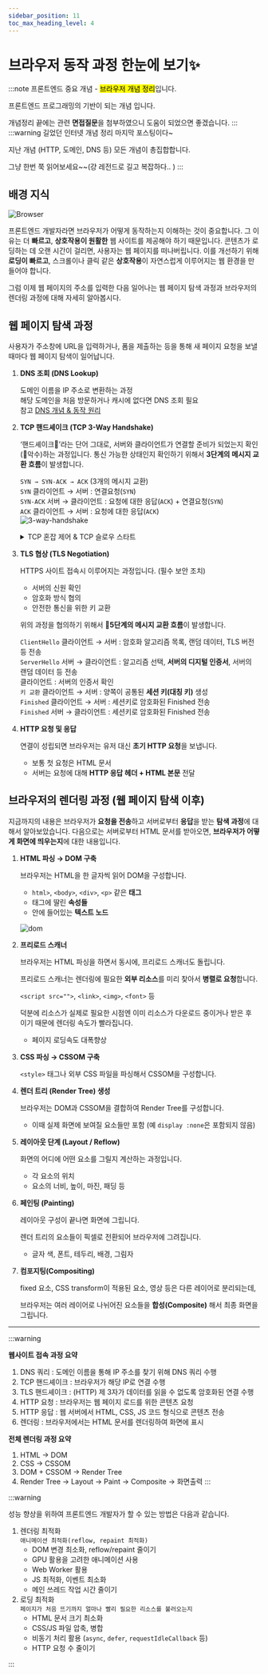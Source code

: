 ```yaml
---
sidebar_position: 11
toc_max_heading_level: 4
---
```


# 브라우저 동작 과정 한눈에 보기✨

:::note
프론트엔드 중요 개념 - <mark>브라우저 개념 정리</mark>입니다.

프론트엔드 프로그래밍의 기반이 되는 개념 입니다.

개념정리 끝에는 관련 **면접질문**을 첨부하였으니 도움이 되었으면 좋겠습니다.
:::
:::warning
길었던 인터넷 개념 정리 마지막 포스팅이다~

지난 개념 (HTTP, 도메인, DNS 등) 모든 개념이 총집합합니다.

그냥 한번 쭉 읽어보세요~~(걍 레전드로 길고 복잡하다.. )
:::

## 배경 지식
![Browser](./img/browser.png)

프론트엔드 개발자라면 브라우저가 어떻게 동작하는지 이해하는 것이 중요합니다. 그 이유는 더 **빠르고**, **상호작용이 원활한** 웹 사이트를 제공해야 하기 때문입니다. 
콘텐츠가 로딩하는 데 오랜 시간이 걸리면, 사용자는 웹 페이지를 떠나버립니다. 이를 개선하기 위해 **로딩이 빠르고**, 스크롤이나 클릭 같은 **상호작용**이 자연스럽게 이루어지는 웹 환경을 만들어야 합니다. 

그럼 이제 웹 페이지의 주소를 입력한 다음 일어나는 웹 페이지 탐색 과정과 브라우저의 렌더링 과정에 대해 자세히 알아봅시다.


## 웹 페이지 탐색 과정

사용자가 주소창에 URL을 입력하거나, 폼을 제출하는 등을 통해 새 페이지 요청을 보낼때마다 웹 페이지 탐색이 일어납니다.

1. **DNS 조회 (DNS Lookup)**
    
    도메인 이름을 IP 주소로 변환하는 과정  
    해당 도메인을 처음 방문하거나 캐시에 없다면 DNS 조회 필요  
    참고 [DNS 개념 & 동작 원리](https://eeheueklf.github.io/docs/fe-study/internet/dns)
    
2. **TCP 핸드셰이크 (TCP 3-Way Handshake)**
    
    ‘핸드셰이크🤝’라는 단어 그대로, 서버와 클라이언트가 연결할 준비가 되었는지 확인(🤝악수)하는 과정입니다. 통신 가능한 상태인지 확인하기 위해서 **3단계의 메시지 교환 흐름**이 발생합니다.  

    `SYN → SYN-ACK → ACK` (3개의 메시지 교환)  
    `SYN` 클라이언트 → 서버 : 연결요청(`SYN`)  
    `SYN-ACK` 서버 → 클라이언트 : 요청에 대한 응답(`ACK`) + 연결요청(`SYN`)   
    `ACK` 클라이언트 → 서버 : 요청에 대한 응답(`ACK`)  
    ![3-way-handshake](./img/3way.png)
    <details>
    <summary>TCP 혼잡 제어 & TCP 슬로우 스타트</summary>
        
        네트워크는 불안정할 때가 있기 때문에, TCP는 데이터 전송량을 조절합니다.
        
        **TCP 슬로우 스타트**
        
        초기에는 데이터를 적게 보내고, 서버가 ACK 응답을 통해 데이터가 잘 받고 있다고 확인되면
        
        CWND(혼잡 윈도우 - 전송 가능한 세그먼트 수) 값을 두 배로 증가합니다.
        
        네트워크가 혼잡하거나 손실이 생겨 ACK 응답을 받지 못했을 경우 CWND를 절반으로 감소시켜 속도와 안정성을 챙깁니다.
    </details>

3. **TLS 협상 (TLS Negotiation)**
    
    HTTPS 사이트 접속시 이루어지는 과정입니다. (필수 보안 조치)
    
    - 서버의 신원 확인
    - 암호화 방식 협의
    - 안전한 통신을 위한 키 교환
    
    위의 과정을 협의하기 위해서 **🤝5단계의 메시지 교환 흐름**이 발생합니다.  

    `ClientHello` 클라이언트 → 서버 : 암호화 알고리즘 목록, 랜덤 데이터, TLS 버전 등 전송  
    `ServerHello` 서버 → 클라이언트 : 알고리즘 선택, **서버의 디지털 인증서**, 서버의 랜덤 데이터 등 전송  
        클라이언트 : 서버의 인증서 확인  
    `키 교환` 클라이언트 → 서버 : 양쪽이 공통된 **세션 키(대칭 키)** 생성  
    `Finished` 클라이언트 → 서버 : 세션키로 암호화된 Finished 전송  
    `Finished` 서버 → 클라이언트 : 세션키로 암호화된 Finished 전송  

4. **HTTP 요청 및 응답**
    
    연결이 성립되면 브라우저는 유저 대신 **초기 HTTP 요청**을 보냅니다.
    
    - 보통 첫 요청은 HTML 문서
    - 서버는 요청에 대해 **HTTP 응답 헤더 + HTML 본문** 전달
    

## 브라우저의 렌더링 과정 (웹 페이지 탐색 이후)

지금까지의 내용은 브라우저가 **요청을 전송**하고 서버로부터 **응답**을 받는 **탐색 과정**에 대해서 알아보았습니다. 다음으로는 서버로부터 HTML 문서를 받아오면, **브라우저가 어떻게 화면에 띄우는지**에 대한 내용입니다.

1. **HTML 파싱 → DOM 구축**
    
    브라우저는 HTML을 한 글자씩 읽어 DOM을 구성합니다.
    
    - `html>`, `<body>`, `<div>`, `<p>` 같은 **태그**
    - 태그에 딸린 **속성들**
    - 안에 들어있는 **텍스트 노드**
    
    ![dom](./img/dom.png)
    
2. **프리로드 스캐너**
    
    브라우저는 HTML 파싱을 하면서 동시에, 프리로드 스캐너도 돌립니다.
    
    프리로드 스캐너는 렌더링에 필요한 **외부 리소스**를 미리 찾아서 **병렬로 요청**합니다.
    
    `<script src="">`, `<link>`, `<img>`, `<font>` 등 
    
    덕분에 리소스가 실제로 필요한 시점엔 이미 리소스가 다운로드 중이거나 받은 후 이기 때문에 렌더링 속도가 빨라집니다. 
    
    - 페이지 로딩속도 대폭향상
    
3. **CSS 파싱 → CSSOM 구축**
    
    `<style>` 태그나 외부 CSS 파일을 파싱해서 CSSOM을 구성합니다.
    
4. **렌더 트리 (Render Tree) 생성**
    
    브라우저는 DOM과 CSSOM을 결합하여 Render Tree를 구성합니다.
    
    - 이때 실제 화면에 보여질 요소들만 포함 (예 `display :none`은 포함되지 않음)
    
5. **레이아웃 단계 (Layout / Reflow)**
    
    화면의 어디에 어떤 요소를 그릴지 계산하는 과정입니다.
    
    - 각 요소의 위치
    - 요소의 너비, 높이, 마진, 패딩 등
    
6. **페인팅 (Painting)**
    
    레이아웃 구성이 끝나면 화면에 그립니다.
    
    렌더 트리의 요소들이 픽셀로 전환되어 브라우저에 그려집니다.
    
    - 글자 색, 폰트, 테두리, 배경, 그림자
    
7. **컴포지팅(Compositing)**
    
    fixed 요소, CSS transform이 적용된 요소, 영상 등은 다른 레이어로 분리되는데,
    
    브라우저는 여러 레이어로 나뉘어진 요소들을 **합성(Composite)** 해서 최종 화면을 그립니다.

---

:::warning

**웹사이트 접속 과정 요약**
1. DNS 쿼리 : 도메인 이름을 통해 IP 주소를 찾기 위해 DNS 쿼리 수행
2. TCP 핸드셰이크 : 브라우저가 해당 IP로 연결 수행
3. TLS 핸드셰이크 : (HTTP) 제 3자가 데이터를 읽을 수 없도록 암호화된 연결 수행
4. HTTP 요청 : 브라우저는 웹 페이지 로드를 위한 콘텐츠 요청
5. HTTP 응답 : 웹 서버에서 HTML, CSS, JS 코드 형식으로 콘텐츠 전송
6. 렌더링 : 브라우저에서는 HTML 문서를 렌더링하여 화면에 표시
   
**전체 렌더링 과정 요약**
1. HTML → DOM 
2. CSS → CSSOM
3. DOM + CSSOM → Render Tree
4. Render Tree → Layout → Paint → Composite → 화면출력
:::

:::warning

성능 향상을 위하여 프론트엔드 개발자가 할 수 있는 방법은 다음과 같습니다.
1. 렌더링 최적화   
   `애니메이션 최적화(reflow, repaint 최적화)`
    - DOM 변경 최소화, reflow/repaint 줄이기
    - GPU 활용을 고려한 애니메이션 사용
    - Web Worker 활용
    - JS 최적화, 이벤트 최소화
    - 메인 쓰레드 작업 시간 줄이기
2. 로딩 최적화  
    `페이지가 처음 뜨기까지 얼마나 빨리 필요한 리소스를 불러오는지`
    - HTML 문서 크기 최소화
    - CSS/JS 파일 압축, 병합
    - 비동기 처리 활용 (`async`, `defer`, `requestIdleCallback` 등)
    - HTTP 요청 수 줄이기

:::

